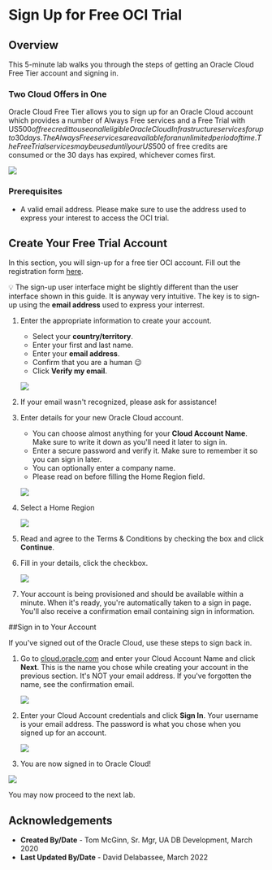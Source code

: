 # Sign Up for Free OCI Trial

## Overview

This 5-minute lab walks you through the steps of getting an Oracle Cloud Free Tier account and signing in.  

### Two Cloud Offers in One

Oracle Cloud Free Tier allows you to sign up for an Oracle Cloud account which provides a number of Always Free services and a Free Trial with US$500 of free credit to use on all eligible Oracle Cloud Infrastructure services for up to 30 days. The Always Free services are available for an unlimited period of time. The Free Trial services may be used until your US$500 of free credits are consumed or the 30 days has expired, whichever comes first.

![](../images/lab1-freetrial-2022.png " ")

### Prerequisites

* A valid email address. Please make sure to use the address used to express your interest to access the OCI trial.

## Create Your Free Trial Account

In this section, you will sign-up for a free tier OCI account. Fill out the registration form [here](https://bit.ly/oci-free-tier).

💡 The sign-up user interface might be slightly different than the user interface shown in this guide. It is anyway very intuitive. The key is to sign-up using the **email address** used to express your interrest.

1.  Enter the appropriate information to create your account.
    * Select your **country/territory**.
    * Enter your first and last name.
    * Enter your **email address**.
    * Confirm that you are a human 😉
    * Click **Verify my email**.

    ![](../images/lab1-signup-for-freetier-2021.png)

3.  If your email wasn't recognized, please ask for assistance!

4. Enter details for your new Oracle Cloud account.
    * You can choose almost anything for your **Cloud Account Name**. Make sure to write it down as you'll need it later to sign in.
    * Enter a secure password and verify it. Make sure to remember it so you can sign in later.	
	* You can optionally enter a company name.
	* Please read on before filling the Home Region field.

    ![](../images/lab1-signup-region1-2021.png)


5. Select a Home Region

    ![](../images/lab1-signup-region2-2021.png)

6. Read and agree to the Terms & Conditions by checking the box and click **Continue**.

7. Fill in your details, click the checkbox.

    ![](../images/lab1-signup-details-2022.png)


8. Your account is being provisioned and should be available within a minute. When it's ready, you're automatically taken to a sign in page. You'll also receive a confirmation email containing sign in information.

##Sign in to Your Account

If you've signed out of the Oracle Cloud, use these steps to sign back in.

1. Go to [cloud.oracle.com](https://cloud.oracle.com) and enter your Cloud Account Name and click **Next**. This is the name you chose while creating your account in the previous section. It's NOT your email address. If you've forgotten the name, see the confirmation email.

    ![](../images/lab1-cloud-login-2022.png " ")

5. Enter your Cloud Account credentials and click **Sign In**. Your username is your email address. The password is what you chose when you signed up for an account.

    ![](../images/lab1-username-2022.png " ")

6. You are now signed in to Oracle Cloud!

  ![](../images/lab1-oci-console-home-page-2022.png " ")

You may now proceed to the next lab.

## Acknowledgements

- **Created By/Date** - Tom McGinn, Sr. Mgr, UA DB Development, March 2020
- **Last Updated By/Date** - David Delabassee, March 2022

